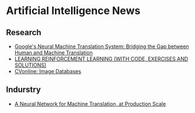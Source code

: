 # Artificial Intelligence News

## Research
* [Google's Neural Machine Translation System: Bridging the Gap between Human and Machine Translation](https://arxiv.org/abs/1609.08144)
* [LEARNING REINFORCEMENT LEARNING (WITH CODE, EXERCISES AND SOLUTIONS)](http://www.wildml.com/2016/10/learning-reinforcement-learning/?from=timeline&isappinstalled=0)
* [CVonline: Image Databases](http://homepages.inf.ed.ac.uk/rbf/CVonline/Imagedbase.htm)

## Indurstry
* [A Neural Network for Machine Translation, at Production Scale](https://research.googleblog.com/2016/09/a-neural-network-for-machine.html)
